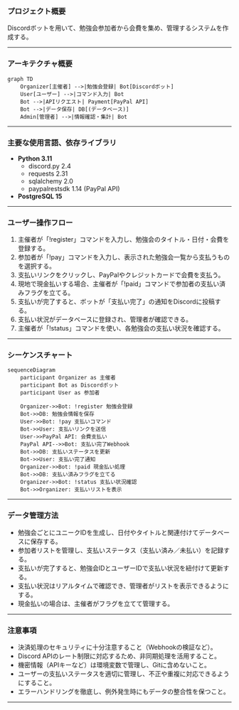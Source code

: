 ### プロジェクト概要
Discordボットを用いて、勉強会参加者から会費を集め、管理するシステムを作成する。

---

### アーキテクチャ概要
```mermaid
graph TD
    Organizer[主催者] -->|勉強会登録| Bot[Discordボット]
    User[ユーザー] -->|コマンド入力| Bot
    Bot -->|APIリクエスト| Payment[PayPal API]
    Bot -->|データ保存| DB[(データベース)]
    Admin[管理者] -->|情報確認・集計| Bot
```

---

### 主要な使用言語、依存ライブラリ
- **Python 3.11**
  - discord.py 2.4
  - requests 2.31
  - sqlalchemy 2.0
  - paypalrestsdk 1.14 (PayPal API)  
- **PostgreSQL 15**

---

### ユーザー操作フロー
1. 主催者が「!register」コマンドを入力し、勉強会のタイトル・日付・会費を登録する。
2. 参加者が「!pay」コマンドを入力し、表示された勉強会一覧から支払うものを選択する。
3. 支払いリンクをクリックし、PayPalやクレジットカードで会費を支払う。
4. 現地で現金払いする場合、主催者が「!paid」コマンドで参加者の支払い済みフラグを立てる。
5. 支払いが完了すると、ボットが「支払い完了」の通知をDiscordに投稿する。
6. 支払い状況がデータベースに登録され、管理者が確認できる。
7. 主催者が「!status」コマンドを使い、各勉強会の支払い状況を確認する。

---

### シーケンスチャート
```mermaid
sequenceDiagram
    participant Organizer as 主催者
    participant Bot as Discordボット
    participant User as 参加者

    Organizer->>Bot: !register 勉強会登録
    Bot->>DB: 勉強会情報を保存
    User->>Bot: !pay 支払いコマンド
    Bot->>User: 支払いリンクを送信
    User->>PayPal API: 会費支払い
    PayPal API-->>Bot: 支払い完了Webhook
    Bot->>DB: 支払いステータスを更新
    Bot->>User: 支払い完了通知
    Organizer->>Bot: !paid 現金払い処理
    Bot->>DB: 支払い済みフラグを立てる
    Organizer->>Bot: !status 支払い状況確認
    Bot->>Organizer: 支払いリストを表示
```

---

### データ管理方法
- 勉強会ごとにユニークIDを生成し、日付やタイトルと関連付けてデータベースに保存する。
- 参加者リストを管理し、支払いステータス（支払い済み／未払い）を記録する。
- 支払いが完了すると、勉強会IDとユーザーIDで支払い状況を紐付けて更新する。
- 支払い状況はリアルタイムで確認でき、管理者がリストを表示できるようにする。
- 現金払いの場合は、主催者がフラグを立てて管理する。

---

### 注意事項
- 決済処理のセキュリティに十分注意すること（Webhookの検証など）。  
- Discord APIのレート制限に対応するため、非同期処理を活用すること。  
- 機密情報（APIキーなど）は環境変数で管理し、Gitに含めないこと。  
- ユーザーの支払いステータスを適切に管理し、不正や重複に対応できるようにすること。  
- エラーハンドリングを徹底し、例外発生時にもデータの整合性を保つこと。  

---

